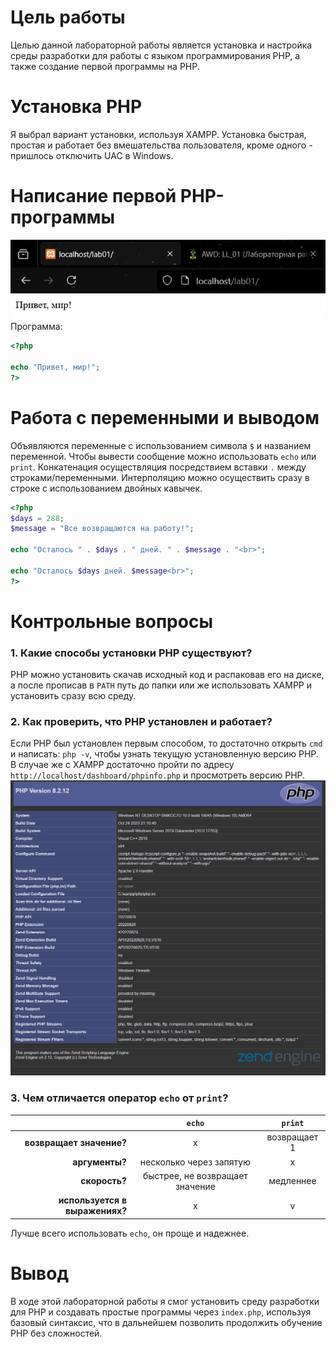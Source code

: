 # Цель работы

Целью данной лабораторной работы является установка и настройка среды разработки для работы с языком программирования PHP, а также создание первой программы на PHP.
# Установка PHP
Я выбрал вариант установки, используя XAMPP. Установка быстрая, простая и работает без вмешательства пользователя, кроме одного - пришлось отключить UAC в Windows.

# Написание первой PHP-программы
![xampp](../screenshots/lab1_screens/xampp.png)
Программа:
```php
<?php

echo "Привет, мир!";
?>
```

# Работа с переменными и выводом
Объявляются переменные с использованием символа `$` и названием переменной.
Чтобы вывести сообщение можно использовать `echo` или `print`.
Конкатенация осуществляция посредствием вставки `.` между строками/переменными.
Интерполяцию можно осуществить сразу в строке с использованием двойных кавычек.
```php
<?php
$days = 288;
$message = "Все возвращаются на работу!";

echo "Осталось " . $days . " дней. " . $message . "<br>";

echo "Осталось $days дней. $message<br>";
?>
```

# Контрольные вопросы
### 1. Какие способы установки PHP существуют?
PHP можно установить скачав исходный код и распаковав его на диске, а после прописав в `PATH` путь до папки или же использовать XAMPP и установить сразу всю среду.
### 2. Как проверить, что PHP установлен и работает?
Если PHP был установлен первым способом, то достаточно открыть `cmd` и написать: `php -v`, чтобы узнать текущую установленную версию PHP. В случае же с XAMPP достаточно пройти по адресу `http://localhost/dashboard/phpinfo.php` и просмотреть версию PHP.
![phpinfo](../screenshots/lab1_screens/phpinfo.png)

### 3. Чем отличается оператор `echo` от `print`?

|                            |             `echo`              |   `print`    |
| -------------------------: | :-----------------------------: | :----------: |
|       **возвращает значение?** |                x                | возвращает 1 |
|                 **аргументы?** |     несколько через запятую     |      x       |
|                  **скорость?** | быстрее, не возвращает значение |  медленнее   |
| **используется в выражениях?** |                x                |      v       |
Лучше всего использовать `echo`, он проще и надежнее.

# Вывод
В ходе этой лабораторной работы я смог установить среду разработки для PHP и создавать простые программы через `index.php`, используя базовый синтаксис, что в дальнейшем позволить продолжить обучение PHP без сложностей.